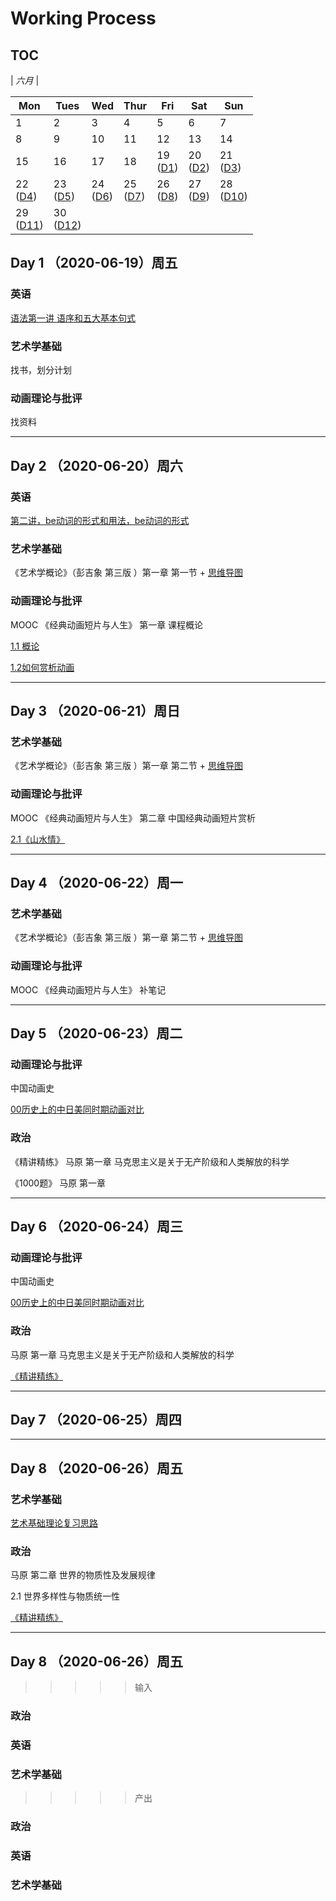 # Working Process

## TOC 

| *六月*                |

| Mon                  | Tues                 | Wed                  | Thur                 | Fri                  | Sat                  | Sun                  |
|----------------------|----------------------|----------------------|----------------------|----------------------|----------------------|----------------------|
| 1  | 2 | 3 | 4 | 5 | 6 | 7 |
| 8 | 9 | 10 | 11 | 12 | 13 | 14 |
| 15 | 16 | 17 | 18 | 19 <br> ([D1](#1)) | 20 <br> ([D2](#2)) | 21 <br> ([D3](#3)) |
| 22 <br> ([D4](#4)) | 23 <br> ([D5](#5)) | 24 <br> ([D6](#6)) | 25 <br> ([D7](#7)) | 26 <br> ([D8](#8)) | 27 <br> ([D9](#9)) | 28 <br> ([D10](#10)) |
| 29 <br> ([D11](#11)) | 30 <br> ([D12](#12)) |                      |                      |                      |                      |                      |


<span id="1"></span>
## Day 1 （2020-06-19）周五

### 英语

[语法第一讲 语序和五大基本句式](English/Grammar/1语序和五种基本句式.md)

### 艺术学基础

找书，划分计划

### 动画理论与批评 

找资料

--------------------------
<span id="2"></span>
## Day 2 （2020-06-20）周六

### 英语

[第二讲，be动词的形式和用法，be动词的形式](English/Grammar/2be动词的形式和用法.md)

### 艺术学基础

《艺术学概论》（彭吉象 第三版 ）第一章 第一节 + [思维导图](https://www.edrawsoft.cn/viewer/public/s/0a0e9899490572)

### 动画理论与批评 

MOOC 《经典动画短片与人生》 第一章 课程概论

[1.1 概论](动画理论与批评/经典动画短片与人生/1.1概论.md)

[1.2如何赏析动画](动画理论与批评/经典动画短片与人生/1.2如何赏析动画.md)

---------------------------

<span id="3"></span>
## Day 3 （2020-06-21）周日

### 艺术学基础

《艺术学概论》（彭吉象 第三版 ）第一章 第二节 + [思维导图](https://www.edrawsoft.cn/viewer/public/s/0a0e9899490572)

### 动画理论与批评 

MOOC 《经典动画短片与人生》 第二章 中国经典动画短片赏析

[2.1《山水情》](动画理论与批评/经典动画短片与人生/2.1山水情.md)

---------------------------

<span id="4"></span>
## Day 4 （2020-06-22）周一

### 艺术学基础

《艺术学概论》（彭吉象 第三版 ）第一章 第二节 + [思维导图](https://www.edrawsoft.cn/viewer/public/s/0a0e9899490572)

### 动画理论与批评 

MOOC 《经典动画短片与人生》 补笔记

---------------------------

<span id="5"></span>
## Day 5 （2020-06-23）周二

### 动画理论与批评 

中国动画史 

[00历史上的中日美同时期动画对比](动画理论与批评/中国动画史/B站/历史上的中日美同时期动画对比.md)

### 政治

《精讲精练》 马原 第一章 马克思主义是关于无产阶级和人类解放的科学

《1000题》 马原 第一章

---------------------------

<span id="6"></span>
## Day 6 （2020-06-24）周三

### 动画理论与批评 

中国动画史 

[00历史上的中日美同时期动画对比](动画理论与批评/中国动画史/B站/历史上的中日美同时期动画对比.md)

### 政治

马原 第一章 马克思主义是关于无产阶级和人类解放的科学

[《精讲精练》 ](https://www.edrawsoft.cn/viewer/public/s/0fcd6930757683)

---------------------------

<span id="7"></span>
## Day 7 （2020-06-25）周四

---------------------------

<span id="8"></span>
## Day 8 （2020-06-26）周五

### 艺术学基础 

[艺术基础理论复习思路](https://www.bilibili.com/video/BV1v7411V7dk/)

### 政治

马原 第二章 世界的物质性及发展规律

2.1 世界多样性与物质统一性

[《精讲精练》](https://www.edrawsoft.cn/viewer/public/s/0fcd6930757683)


---------------------------

<span id="8"></span>
## Day 8 （2020-06-26）周五

>>>>> 输入

### 政治

### 英语

### 艺术学基础 


>>>>> 产出

### 政治

### 英语

### 艺术学基础 